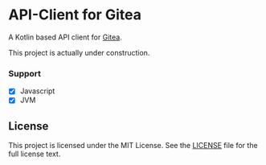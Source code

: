 # API-Client for Gitea

A Kotlin based API client for [Gitea](https://github.com/go-gitea/gitea).

This project is actually under construction.

### Support
- [X] Javascript
- [X] JVM

## License



This project is licensed under the MIT License. See the [LICENSE](https://github.com/JonasFranzDEV/gitea-client/blob/master/LICENSE) file for the full license text.